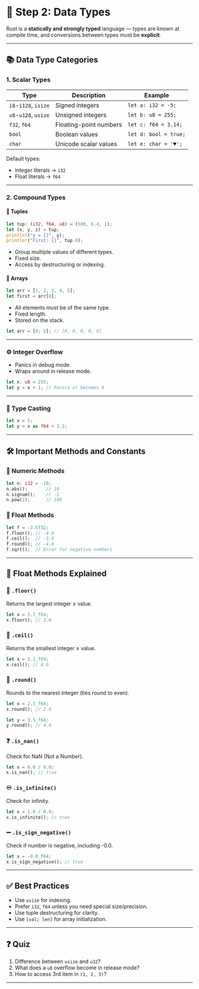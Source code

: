 
# 🧩 Step 2: Data Types

Rust is a **statically and strongly typed** language — types are known at compile time, and conversions between types must be **explicit**.

---

## 📚 Data Type Categories

### 1. Scalar Types

| Type     | Description                     | Example           |
|----------|---------------------------------|-------------------|
| `i8`-`i128`, `isize` | Signed integers        | `let a: i32 = -5;` |
| `u8`-`u128`, `usize` | Unsigned integers      | `let b: u8 = 255;` |
| `f32`, `f64`         | Floating-point numbers | `let c: f64 = 3.14;` |
| `bool`              | Boolean values         | `let d: bool = true;` |
| `char`              | Unicode scalar values  | `let e: char = '♥';` |

Default types:
- Integer literals → `i32`
- Float literals → `f64`

---

### 2. Compound Types

#### 🧊 Tuples

```rust
let tup: (i32, f64, u8) = (500, 6.4, 1);
let (x, y, z) = tup;
println!("y = {}", y);
println!("First: {}", tup.0);
```

- Group multiple values of different types.
- Fixed size.
- Access by destructuring or indexing.

#### 🧱 Arrays

```rust
let arr = [1, 2, 3, 4, 5];
let first = arr[0];
```

- All elements must be of the same type.
- Fixed length.
- Stored on the stack.

```rust
let arr = [0; 5]; // [0, 0, 0, 0, 0]
```

---

### ⚙️ Integer Overflow

- Panics in debug mode.
- Wraps around in release mode.

```rust
let x: u8 = 255;
let y = x + 1; // Panics or becomes 0
```

---

### 🔁 Type Casting

```rust
let x = 5;
let y = x as f64 + 3.2;
```

---

## 🛠️ Important Methods and Constants

### 📏 Numeric Methods

```rust
let n: i32 = -10;
n.abs();       // 10
n.signum();    // -1
n.pow(2);      // 100
```

### 📐 Float Methods

```rust
let f = -3.5f32;
f.floor(); // -4.0
f.ceil();  // -3.0
f.round(); // -4.0
f.sqrt();  // Error for negative numbers
```

---

## 🧮 Float Methods Explained

### 🔻 `.floor()`
Returns the largest integer ≤ value.

```rust
let x = 3.7_f64;
x.floor(); // 3.0
```

### 🔺 `.ceil()`
Returns the smallest integer ≥ value.

```rust
let x = 3.2_f64;
x.ceil(); // 4.0
```

### 🟰 `.round()`
Rounds to the nearest integer (ties round to even).

```rust
let x = 2.5_f64;
x.round(); // 2.0

let y = 3.5_f64;
y.round(); // 4.0
```

### ❓ `.is_nan()`
Check for NaN (Not a Number).

```rust
let x = 0.0 / 0.0;
x.is_nan(); // true
```

### ♾️ `.is_infinite()`
Check for infinity.

```rust
let x = 1.0 / 0.0;
x.is_infinite(); // true
```

### ➖ `.is_sign_negative()`
Check if number is negative, including -0.0.

```rust
let x = -0.0_f64;
x.is_sign_negative(); // true
```

---

## ✅ Best Practices

- Use `usize` for indexing.
- Prefer `i32`, `f64` unless you need special size/precision.
- Use tuple destructuring for clarity.
- Use `[val; len]` for array initialization.

---

## ❓ Quiz

1. Difference between `usize` and `u32`?
2. What does a `u8` overflow become in release mode?
3. How to access 3rd item in `(1, 2, 3)`?

---

